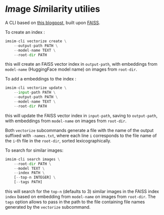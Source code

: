 # ***Im***age ***Sim***ilarity utilies

A CLI based on [this blogpost](https://medium.com/aimonks/image-similarity-with-dinov2-and-faiss-741744bc5804), built upon [FAISS](https://github.com/facebookresearch/faiss).

To create an index :
```python
imsim-cli vectorize create \
    --output-path PATH \
    --model-name TEXT \
    --root-dir PATH
```
this will create an FAISS vector index in `output-path`, with embeddings from `model-name` (HuggingFace model name) on images from `root-dir`.

To add a embeddings to the index :
```python
imsim-cli vectorize update \
    --input-path PATH \
    --output-path PATH \
    --model-name TEXT \
    --root-dir PATH
```
this will update the FAISS vector index in `input-path`, saving to `output-path`, with embeddings from `model-name` on images from `root-dir`.

Both `vectorize` subcommands generate a file with the name of the output suffixed with `-names.txt`, where each line `i` corresponds to the file name of the `i`-th file in the `root-dir`, sorted lexicographically.

To search for similar images:
```python
imsim-cli search images \
    --root-dir PATH \
    --model TEXT \
    --index PATH \
    [--top-n INTEGER] \
    [--tags PATH]
```
this will search for the `top-n` (defaults to 3) similar images in the FAISS index `index` based on embedding from `model-name` on images from `root-dir`. The `tags` option allows to pass in the path to the file containing file names generated by the `vectorize` subcommand.
